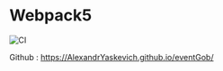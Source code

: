 # Webpack5

![CI](https://github.com/<AlexandrYaskevich>/<https://github.com/AlexandrYaskevich/eventGob>/actions/workflows/web.yml/badge.svg)

Github : https://AlexandrYaskevich.github.io/eventGob/